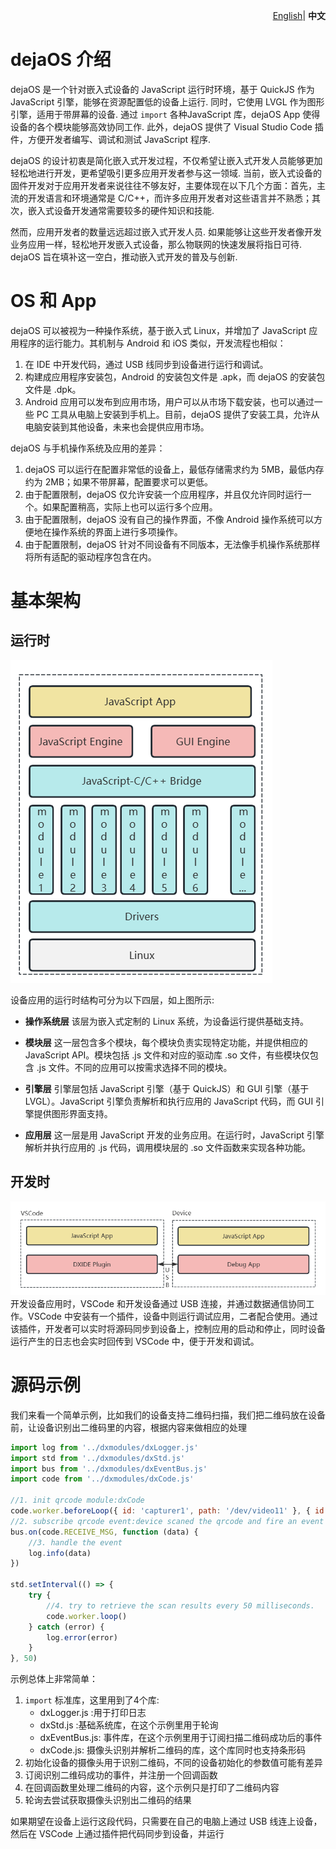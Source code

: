 <p align="right">
    <a href="./introduction.md">English</a>| <b>中文</b>
</p>

# dejaOS 介绍
dejaOS 是一个针对嵌入式设备的 JavaScript 运行时环境，基于 QuickJS 作为 JavaScript 引擎，能够在资源配置低的设备上运行. 同时，它使用 LVGL 作为图形引擎，适用于带屏幕的设备. 通过 `import` 各种JavaScript 库，dejaOS App 使得设备的各个模块能够高效协同工作. 此外，dejaOS 提供了 Visual Studio Code 插件，方便开发者编写、调试和测试 JavaScript 程序.

dejaOS 的设计初衷是简化嵌入式开发过程，不仅希望让嵌入式开发人员能够更加轻松地进行开发，更希望吸引更多应用开发者参与这一领域. 当前，嵌入式设备的固件开发对于应用开发者来说往往不够友好，主要体现在以下几个方面：首先，主流的开发语言和环境通常是 C/C++，而许多应用开发者对这些语言并不熟悉；其次，嵌入式设备开发通常需要较多的硬件知识和技能.

然而，应用开发者的数量远远超过嵌入式开发人员. 如果能够让这些开发者像开发业务应用一样，轻松地开发嵌入式设备，那么物联网的快速发展将指日可待. dejaOS 旨在填补这一空白，推动嵌入式开发的普及与创新.

# OS 和 App
dejaOS 可以被视为一种操作系统，基于嵌入式 Linux，并增加了 JavaScript 应用程序的运行能力。其机制与 Android 和 iOS 类似，开发流程也相似：

1. 在 IDE 中开发代码，通过 USB 线同步到设备进行运行和调试。
2. 构建成应用程序安装包，Android 的安装包文件是 .apk，而 dejaOS 的安装包文件是 .dpk。
3. Android 应用可以发布到应用市场，用户可以从市场下载安装，也可以通过一些 PC 工具从电脑上安装到手机上。目前，dejaOS 提供了安装工具，允许从电脑安装到其他设备，未来也会提供应用市场。

dejaOS 与手机操作系统及应用的差异：
1. dejaOS 可以运行在配置非常低的设备上，最低存储需求约为 5MB，最低内存约为 2MB；如果不带屏幕，配置要求可以更低。
2. 由于配置限制，dejaOS 仅允许安装一个应用程序，并且仅允许同时运行一个。如果配置稍高，实际上也可以运行多个应用。
3. 由于配置限制，dejaOS 没有自己的操作界面，不像 Android 操作系统可以方便地在操作系统的界面上进行多项操作。
4. 由于配置限制，dejaOS 针对不同设备有不同版本，无法像手机操作系统那样将所有适配的驱动程序包含在内。

# 基本架构
## 运行时
![alt text](image/intro1.png)

设备应用的运行时结构可分为以下四层，如上图所示: 

- **操作系统层** 
该层为嵌入式定制的 Linux 系统，为设备运行提供基础支持。

- **模块层**
这一层包含多个模块，每个模块负责实现特定功能，并提供相应的 JavaScript API。模块包括 .js 文件和对应的驱动库 .so 文件，有些模块仅包含 .js 文件。不同的应用可以按需求选择不同的模块。

- **引擎层**
引擎层包括 JavaScript 引擎（基于 QuickJS）和 GUI 引擎（基于 LVGL）。JavaScript 引擎负责解析和执行应用的 JavaScript 代码，而 GUI 引擎提供图形界面支持。

- **应用层**
这一层是用 JavaScript 开发的业务应用。在运行时，JavaScript 引擎解析并执行应用的 .js 代码，调用模块层的 .so 文件函数来实现各种功能。


## 开发时
![alt text](image/intro2.png)
开发设备应用时，VSCode 和开发设备通过 USB 连接，并通过数据通信协同工作。VSCode 中安装有一个插件，设备中则运行调试应用，二者配合使用。通过该插件，开发者可以实时将源码同步到设备上，控制应用的启动和停止，同时设备运行产生的日志也会实时回传到 VSCode 中，便于开发和调试。

# 源码示例
我们来看一个简单示例，比如我们的设备支持二维码扫描，我们把二维码放在设备前，让设备识别出二维码里的内容，根据内容来做相应的处理

``` js
import log from '../dxmodules/dxLogger.js'
import std from '../dxmodules/dxStd.js'
import bus from '../dxmodules/dxEventBus.js'
import code from '../dxmodules/dxCode.js'

//1. init qrcode module:dxCode
code.worker.beforeLoop({ id: 'capturer1', path: '/dev/video11' }, { id: 'decoder1', name: "decoder v4", width: 800, height: 600 })
//2. subscribe qrcode event:device scaned the qrcode and fire an event
bus.on(code.RECEIVE_MSG, function (data) {
    //3. handle the event
    log.info(data)
})

std.setInterval(() => {
    try {
        //4. try to retrieve the scan results every 50 milliseconds.
        code.worker.loop()
    } catch (error) {
        log.error(error)
    }
}, 50)
```
示例总体上非常简单：
1. `import` 标准库，这里用到了4个库:
    - dxLogger.js :用于打印日志
    - dxStd.js :基础系统库，在这个示例里用于轮询
    - dxEventBus.js: 事件库，在这个示例里用于订阅扫描二维码成功后的事件
    - dxCode.js: 摄像头识别并解析二维码的库，这个库同时也支持条形码
2. 初始化设备的摄像头用于识别二维码，不同的设备初始化的参数值可能有差异
3. 订阅识别二维码成功的事件，并注册一个回调函数
4. 在回调函数里处理二维码的内容，这个示例只是打印了二维码内容
5. 轮询去尝试获取摄像头识别出二维码的结果

如果期望在设备上运行这段代码，只需要在自己的电脑上通过 USB 线连上设备，然后在 VSCode 上通过插件把代码同步到设备，并运行